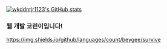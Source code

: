 [![wkddntjr1123's GitHub stats](https://github-readme-stats.vercel.app/api?username=wkddntjr1123&theme=dracula)](https://github.com/anuraghazra/github-readme-stats)
### 웹 개발 코린이입니다!
<!--
**wkddntjr1123/wkddntjr1123** is a ✨ _special_ ✨ repository because its `README.md` (this file) appears on your GitHub profile.

Here are some ideas to get you started:

- 🔭 I’m currently working on ...
- 🌱 I’m currently learning ...
- 👯 I’m looking to collaborate on ...
- 🤔 I’m looking for help with ...
- 💬 Ask me about ...
- 📫 How to reach me: ...
- 😄 Pronouns: ...
- ⚡ Fun fact: ...
-->
https://img.shields.io/github/languages/count/beygee/survive
